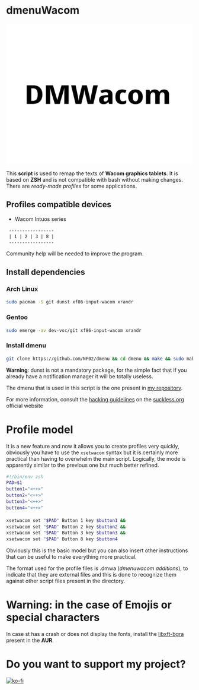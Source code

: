 # dmenuWacom #

<img src="dmenuWacom.png">

This **script** is used to remap the texts of **Wacom graphics tablets**. It is based on **ZSH** and is not compatible with bash without making changes. There are *ready-made profiles* for some applications.

## Profiles compatible devices ##
- Wacom Intuos series
```
 -----------------
 | 1 | 2 | 3 | 8 |
 -----------------
```

Community help will be needed to improve the program.

## Install dependencies ##
### Arch Linux ###

```sh
sudo pacman -S git dunst xf86-input-wacom xrandr
```

### Gentoo ###
```sh
sudo emerge -av dev-vsc/git xf86-input-wacom xrandr
```

### Install dmenu ###

```sh
git clone https://github.com/NF02/dmenu && cd dmenu && make && sudo make install
```
**Warning**: dunst is not a mandatory package, for the simple fact that if you already have a notification manager it will be totally useless.

The dmenu that is used in this script is the one present in <a href="https://github.com/NF02/dmenu">my repository</a>.

For more information, consult the [hacking guidelines](https://suckless.org/hacking/) on the <a href="https://suckless.org">suckless.org</a> official website
# Profile model #
It is a new feature and now it allows you to create profiles very quickly, obviously you
have to use the `xsetwacom` syntax but it is certainly more practical than having to
overwhelm the main script. Logically, the mode is apparently similar to the previous one
but much better refined.
```sh
#!/bin/env zsh
PAD=$1
button1="<++>"
button2="<++>"
button3="<++>"
button4="<++>"

xsetwacom set "$PAD" Button 1 key $button1 &&
xsetwacom set "$PAD" Button 2 key $button2 &&
xsetwacom set "$PAD" Button 3 key $button3 &&
xsetwacom set "$PAD" Button 8 key $button4
```

Obviously this is the basic model but you can also insert other instructions that can be
useful to make everything more practical.

The format used for the profile files is .dmwa (*dmenuwacom additions*), to indicate that
they are external files and this is done to recognize them against other script files
present in the directory.

# Warning: in the case of Emojis or special characters #

In case st has a crash or does not display the fonts, install the [libxft-bgra](https://aur.archlinux.org/packages/libxft-bgra/) present in the **AUR**.
# Do you want to support my project? #

[![ko-fi](https://ko-fi.com/img/githubbutton_sm.svg)](https://ko-fi.com/A0A3CDMP9)
